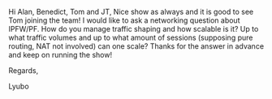 Hi Alan, Benedict, Tom and JT,
Nice show as always and it is good to see Tom joining the team!
I would like to ask a networking question about IPFW/PF. How do you manage traffic shaping and how scalable is it? Up to what traffic volumes and up to what amount of sessions (supposing pure routing, NAT not involved) can one scale?
Thanks for the answer in advance and keep on running the show!

Regards,

Lyubo
